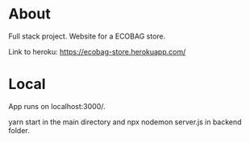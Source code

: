 # About
Full stack project. Website for a ECOBAG store.

Link to heroku: https://ecobag-store.herokuapp.com/

# Local
App runs on localhost:3000/.

yarn start in the main directory and npx nodemon server.js in backend folder.
